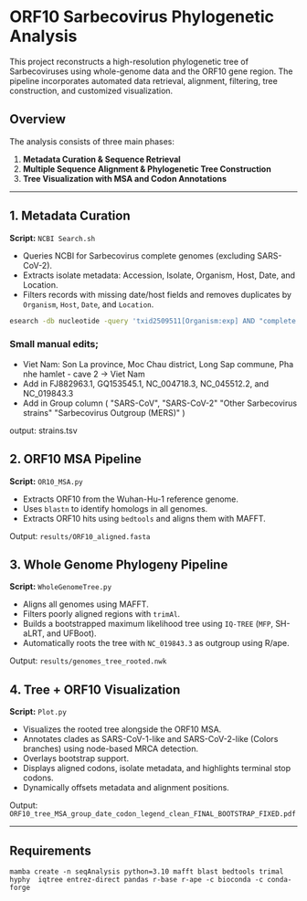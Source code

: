 
# ORF10 Sarbecovirus Phylogenetic Analysis

This project reconstructs a high-resolution phylogenetic tree of Sarbecoviruses using whole-genome data and the ORF10 gene region. The pipeline incorporates automated data retrieval, alignment, filtering, tree construction, and customized visualization.

## Overview

The analysis consists of three main phases:

1. **Metadata Curation & Sequence Retrieval**  
2. **Multiple Sequence Alignment & Phylogenetic Tree Construction**  
3. **Tree Visualization with MSA and Codon Annotations**

---

## 1. Metadata Curation

**Script:** `NCBI Search.sh`  
- Queries NCBI for Sarbecovirus complete genomes (excluding SARS-CoV-2).
- Extracts isolate metadata: Accession, Isolate, Organism, Host, Date, and Location.
- Filters records with missing date/host fields and removes duplicates by `Organism`, `Host`, `Date`, and `Location`.

```bash
esearch -db nucleotide -query 'txid2509511[Organism:exp] AND "complete genome"[Title] NOT "Severe acute respiratory syndrome coronavirus 2"[Organism]' | ...
```
### Small manual edits;

- Viet Nam: Son La province, Moc Chau district, Long Sap commune, Pha nhe hamlet - cave 2 -> Viet Nam
- Add in FJ882963.1, GQ153545.1, NC_004718.3, NC_045512.2, and NC_019843.3
- Add in Group column ( "SARS-CoV", "SARS-CoV-2" "Other Sarbecovirus strains"  "Sarbecovirus Outgroup (MERS)" )

output: strains.tsv
## 2. ORF10 MSA Pipeline

**Script:** `OR10_MSA.py`  
- Extracts ORF10 from the Wuhan-Hu-1 reference genome.
- Uses `blastn` to identify homologs in all genomes.
- Extracts ORF10 hits using `bedtools` and aligns them with MAFFT.

Output: `results/ORF10_aligned.fasta`

## 3. Whole Genome Phylogeny Pipeline

**Script:** `WholeGenomeTree.py`  
- Aligns all genomes using MAFFT.
- Filters poorly aligned regions with `trimAl`.
- Builds a bootstrapped maximum likelihood tree using `IQ-TREE` (`MFP`, SH-aLRT, and UFBoot).
- Automatically roots the tree with `NC_019843.3` as outgroup using R/ape.

Output: `results/genomes_tree_rooted.nwk`

## 4. Tree + ORF10 Visualization

**Script:** `Plot.py`  
- Visualizes the rooted tree alongside the ORF10 MSA.
- Annotates clades as SARS-CoV-1-like and SARS-CoV-2-like (Colors branches) using node-based MRCA detection.
- Overlays bootstrap support.
- Displays aligned codons, isolate metadata, and highlights terminal stop codons.
- Dynamically offsets metadata and alignment positions.

Output: `ORF10_tree_MSA_group_date_codon_legend_clean_FINAL_BOOTSTRAP_FIXED.pdf`

---

## Requirements
```
mamba create -n seqAnalysis python=3.10 mafft blast bedtools trimal hyphy  iqtree entrez-direct pandas r-base r-ape -c bioconda -c conda-forge
```





